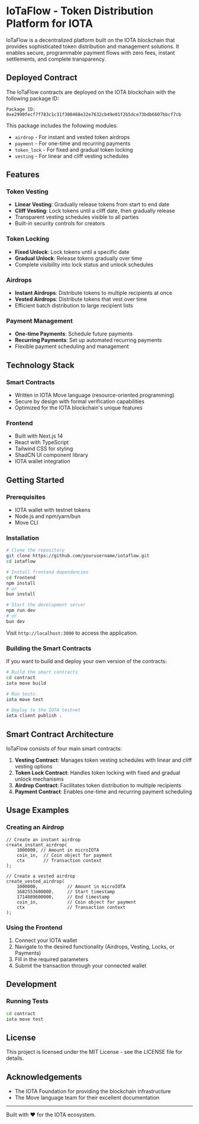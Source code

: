 # IoTaFlow - Token Distribution Platform for IOTA

IoTaFlow is a decentralized platform built on the IOTA blockchain that provides sophisticated token distribution and management solutions. It enables secure, programmable payment flows with zero fees, instant settlements, and complete transparency.

## Deployed Contract

The IoTaFlow contracts are deployed on the IOTA blockchain with the following package ID:

```
Package ID: 0xe2990fecf7f783c1c31f300468e32e7632cb49e01f2b5dce73bdb6607bbcf7cb
```

This package includes the following modules:
- `airdrop` - For instant and vested token airdrops
- `payment` - For one-time and recurring payments
- `token_lock` - For fixed and gradual token locking
- `vesting` - For linear and cliff vesting schedules

## Features

### Token Vesting
- **Linear Vesting**: Gradually release tokens from start to end date
- **Cliff Vesting**: Lock tokens until a cliff date, then gradually release
- Transparent vesting schedules visible to all parties
- Built-in security controls for creators

### Token Locking
- **Fixed Unlock**: Lock tokens until a specific date
- **Gradual Unlock**: Release tokens gradually over time
- Complete visibility into lock status and unlock schedules

### Airdrops
- **Instant Airdrops**: Distribute tokens to multiple recipients at once
- **Vested Airdrops**: Distribute tokens that vest over time
- Efficient batch distribution to large recipient lists

### Payment Management
- **One-time Payments**: Schedule future payments
- **Recurring Payments**: Set up automated recurring payments
- Flexible payment scheduling and management

## Technology Stack

### Smart Contracts
- Written in IOTA Move language (resource-oriented programming)
- Secure by design with formal verification capabilities
- Optimized for the IOTA blockchain's unique features

### Frontend
- Built with Next.js 14
- React with TypeScript
- Tailwind CSS for styling
- ShadCN UI component library
- IOTA wallet integration

## Getting Started

### Prerequisites
- IOTA wallet with testnet tokens
- Node.js and npm/yarn/bun
- Move CLI

### Installation

```bash
# Clone the repository
git clone https://github.com/yourusername/iotaflow.git
cd iotaflow

# Install frontend dependencies
cd frontend
npm install
# or
bun install

# Start the development server
npm run dev
# or
bun dev
```

Visit `http://localhost:3000` to access the application.

### Building the Smart Contracts

If you want to build and deploy your own version of the contracts:

```bash
# Build the smart contracts
cd contract
iota move build

# Run tests
iota move test

# Deploy to the IOTA testnet
iota client publish .
```

## Smart Contract Architecture

IoTaFlow consists of four main smart contracts:

1. **Vesting Contract**: Manages token vesting schedules with linear and cliff vesting options
2. **Token Lock Contract**: Handles token locking with fixed and gradual unlock mechanisms
3. **Airdrop Contract**: Facilitates token distribution to multiple recipients
4. **Payment Contract**: Enables one-time and recurring payment scheduling

## Usage Examples

### Creating an Airdrop

```move
// Create an instant airdrop
create_instant_airdrop(
    1000000, // Amount in microIOTA
    coin_in,  // Coin object for payment
    ctx       // Transaction context
);

// Create a vested airdrop
create_vested_airdrop(
    1000000,           // Amount in microIOTA
    1682553600000,     // Start timestamp
    1714089600000,     // End timestamp
    coin_in,           // Coin object for payment
    ctx                // Transaction context
);
```

### Using the Frontend

1. Connect your IOTA wallet
2. Navigate to the desired functionality (Airdrops, Vesting, Locks, or Payments)
3. Fill in the required parameters
4. Submit the transaction through your connected wallet

## Development

### Running Tests

```bash
cd contract
iota move test
```

## License

This project is licensed under the MIT License - see the LICENSE file for details.

## Acknowledgements

- The IOTA Foundation for providing the blockchain infrastructure
- The Move language team for their excellent documentation

---

Built with ❤️ for the IOTA ecosystem.
